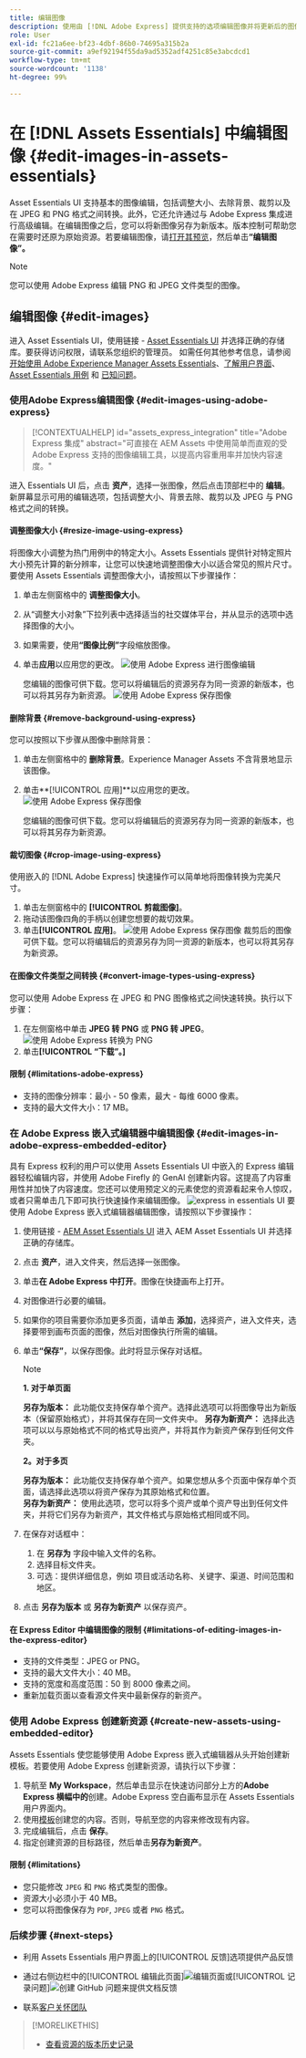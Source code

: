 ```yaml
---
title: 编辑图像
description: 使用由 [!DNL Adobe Express] 提供支持的选项编辑图像并将更新后的图像另存为版本。
role: User
exl-id: fc21a6ee-bf23-4dbf-86b0-74695a315b2a
source-git-commit: a9ef92194f55da9ad5352adf4251c85e3abcdcd1
workflow-type: tm+mt
source-wordcount: '1138'
ht-degree: 99%

---
```


# 在 [!DNL Assets Essentials] 中编辑图像 {#edit-images-in-assets-essentials}

Asset Essentials UI 支持基本的图像编辑，包括调整大小、去除背景、裁剪以及在 JPEG 和 PNG 格式之间转换。此外，它还允许通过与 Adobe Express 集成进行高级编辑。在编辑图像之后，您可以将新图像另存为新版本。版本控制可帮助您在需要时还原为原始资源。若要编辑图像，请[打开其预览](https://experienceleague.adobe.com/zh-hans/docs/experience-manager-assets-essentials/help/navigate-view#preview-assets)，然后单击&#x200B;**“编辑图像”。**

>[!NOTE]
>
>您可以使用 Adobe Express 编辑 PNG 和 JPEG 文件类型的图像。

<!--The editing actions that are available are Spot healing, Crop and straighten, Resize image, and Adjust image.-->

## 编辑图像 {#edit-images}

进入 Asset Essentials UI，使用链接 - [Asset Essentials UI](https://experience.adobe.com/#/assets) 并选择正确的存储库。要获得访问权限，请联系您组织的管理员。
如需任何其他参考信息，请参阅 [开始使用 Adobe Experience Manager Assets Essentials](https://experienceleague.adobe.com/zh-hans/docs/experience-manager-assets-essentials/help/get-started)、[了解用户界面](https://experienceleague.adobe.com/zh-hans/docs/experience-manager-assets-essentials/help/navigate-view)、 [Asset Essentials 用例](https://experienceleague.adobe.com/zh-hans/docs/experience-manager-assets-essentials/help/get-started#use-cases) 和 [已知问题](https://experienceleague.adobe.com/zh-hans/docs/experience-manager-assets-essentials/help/release-notes)。

### 使用Adobe Express编辑图像 {#edit-images-using-adobe-express}

>[!CONTEXTUALHELP]
>id="assets_express_integration"
>title="Adobe Express 集成"
>abstract="可直接在 AEM Assets 中使用简单而直观的受 Adobe Express 支持的图像编辑工具，以提高内容重用率并加快内容速度。"

进入 Essentials UI 后，点击 **资产**，选择一张图像，然后点击顶部栏中的 **编辑**。新屏幕显示可用的编辑选项，包括调整大小、背景去除、裁剪以及 JPEG 与 PNG 格式之间的转换。

#### 调整图像大小 {#resize-image-using-express}

将图像大小调整为热门用例中的特定大小。Assets Essentials 提供针对特定照片大小预先计算的新分辨率，让您可以快速地调整图像大小以适合常见的照片尺寸。要使用 Assets Essentials 调整图像大小，请按照以下步骤操作：

1. 单击左侧窗格中的 **调整图像大小**。
2. 从“调整大小对象”下拉列表中选择适当的社交媒体平台，并从显示的选项中选择图像的大小。
3. 如果需要，使用&#x200B;**“图像比例”**&#x200B;字段缩放图像。
4. 单击&#x200B;**应用**以应用您的更改。
   ![使用 Adobe Express 进行图像编辑](/help/using/assets/adobe-express-resize-image.png)

   您编辑的图像可供下载。您可以将编辑后的资源另存为同一资源的新版本，也可以将其另存为新资源。
   ![使用 Adobe Express 保存图像](/help/using/assets/adobe-express-resize-save.png)

#### 删除背景 {#remove-background-using-express}

您可以按照以下步骤从图像中删除背景：

1. 单击左侧窗格中的 **删除背景**。Experience Manager Assets 不含背景地显示该图像。
2. 单击&#x200B;**[!UICONTROL 应用]**以应用您的更改。
   ![使用 Adobe Express 保存图像](/help/using/assets/adobe-express-remove-background.png)

   您编辑的图像可供下载。您可以将编辑后的资源另存为同一资源的新版本，也可以将其另存为新资源。

#### 裁切图像 {#crop-image-using-express}

使用嵌入的 [!DNL Adobe Express] 快速操作可以简单地将图像转换为完美尺寸。

1. 单击左侧窗格中的 **[!UICONTROL 剪裁图像]**。
2. 拖动该图像四角的手柄以创建您想要的裁切效果。
3. 单击&#x200B;**[!UICONTROL 应用]**。
   ![使用 Adobe Express 保存图像](/help/using/assets/adobe-express-crop-image.png)
裁剪后的图像可供下载。您可以将编辑后的资源另存为同一资源的新版本，也可以将其另存为新资源。

#### 在图像文件类型之间转换 {#convert-image-types-using-express}

您可以使用 Adobe Express 在 JPEG 和 PNG 图像格式之间快速转换。执行以下步骤：

1. 在左侧窗格中单击 **JPEG 转 PNG** 或 **PNG 转 JPEG**。
   ![使用 Adobe Express 转换为 PNG](/help/using/assets/adobe-express-convert-image.png)
2. 单击&#x200B;**[!UICONTROL “下载”。]**

#### 限制 {#limitations-adobe-express}

* 支持的图像分辨率：最小 - 50 像素，最大 - 每维 6000 像素。
* 支持的最大文件大小：17 MB。

### 在 Adobe Express 嵌入式编辑器中编辑图像 {#edit-images-in-adobe-express-embedded-editor}

具有 Express 权利的用户可以使用 Assets Essentials UI 中嵌入的 Express 编辑器轻松编辑内容，并使用 Adobe Firefly 的 GenAI 创建新内容。这提高了内容重用性并加快了内容速度。您还可以使用预定义的元素使您的资源看起来令人惊叹，或者只需单击几下即可执行快速操作来编辑图像。
![express in essentials UI](/help/using/assets/express-in-essentials-ui.jpg)
要使用 Adobe Express 嵌入式编辑器编辑图像，请按照以下步骤操作：

1. 使用链接 - [AEM Asset Essentials UI](https://experience.adobe.com/#/assets) 进入 AEM Asset Essentials UI 并选择正确的存储库。
1. 点击 **资产**，进入文件夹，然后选择一张图像。
1. 单击&#x200B;**在 Adobe Express 中打开**。图像在快捷画布上打开。
1. 对图像进行必要的编辑。
1. 如果你的项目需要你添加更多页面，请单击 **添加**，选择资产，进入文件夹，选择要带到画布页面的图像，然后对图像执行所需的编辑。
1. 单击&#x200B;**“保存”**，以保存图像。此时将显示保存对话框。

   >[!NOTE]
   >
   > **1. 对于单页面**
   >
   > **另存为版本：** 此功能仅支持保存单个资产。选择此选项可以将图像导出为新版本（保留原始格式），并将其保存在同一文件夹中。
   > **另存为新资产：** 选择此选项可以以与原始格式不同的格式导出资产，并将其作为新资产保存到任何文件夹。
   >  
   > **2。对于多页**
   >
   > **另存为版本：** 此功能仅支持保存单个资产。如果您想从多个页面中保存单个页面，请选择此选项以将资产保存为其原始格式和位置。\
   > **另存为新资产：** 使用此选项，您可以将多个资产或单个资产导出到任何文件夹，并将它们另存为新资产，其文件格式与原始格式相同或不同。

1. 在保存对话框中：
   1. 在 **另存为** 字段中输入文件的名称。
   1. 选择目标文件夹。
   1. 可选：提供详细信息，例如 项目或活动名称、关键字、渠道、时间范围和地区。
1. 点击 **另存为版本** 或 **另存为新资产** 以保存资产。

#### 在 Express Editor 中编辑图像的限制 {#limitations-of-editing-images-in-the-express-editor}

* 支持的文件类型：JPEG or PNG。
* 支持的最大文件大小：40 MB。
* 支持的宽度和高度范围：50 到 8000 像素之间。
* 重新加载页面以查看源文件夹中最新保存的新资产。

### 使用 Adobe Express 创建新资源 {#create-new-assets-using-embedded-editor}

Assets Essentials 使您能够使用 Adobe Express 嵌入式编辑器从头开始创建新模板。若要使用 Adobe Express 创建新资源，请执行以下步骤：

1. 导航至 **My Workspace**，然后单击显示在快速访问部分上方的&#x200B;**Adobe Express 横幅中的**&#x200B;创建。Adobe Express 空白画布显示在 Assets Essentials 用户界面内。
1. 使用[模板](https://helpx.adobe.com/cn/express/using/work-with-templates.html)创建您的内容。否则，导航至您的内容来修改现有内容。
1. 完成编辑后，点击 **保存**。
1. 指定创建资源的目标路径，然后单击&#x200B;**另存为新资产**。

#### 限制 {#limitations}

* 您只能修改 `JPEG` 和 `PNG` 格式类型的图像。
* 资源大小必须小于 40 MB。
* 您可以将图像保存为 `PDF`, `JPEG` 或者 `PNG` 格式。

<!--
## Edit images using [!DNL Adobe Photoshop Express] {#edit-using-photoshop-express}

<!--
After editing an image, you can save the new image as a new version. Versioning helps you to revert to the original asset later, if needed. To edit an image, [open its preview](/help/using/navigate-view.md#preview-assets) and click **[!UICONTROL Edit Image]** ![edit icon](assets/do-not-localize/edit-icon.png) from the rail on the right.

![Options to edit an image](assets/edit-image2.png)

*Figure: The options to edit images are powered by [!DNL Adobe Photoshop Express].*
-->
<!--
### Spot heal images {#spot-heal-images-using-photoshop-express}

If there are minor spots or small objects on an image, you can edit and remove the spots using the spot healing feature provided by Adobe Photoshop.

The brush samples the retouched area and makes the repaired pixels blend seamlessly into the rest of the image. Use a brush size that is only slightly larger than the spot you want to fix.

![Spot healing edit option](assets/edit-spot-healing.png)

<!-- 
TBD: See if we should give backlinks to PS docs for these concepts.
For more information about how Spot Healing works in Photoshop, see [retouching and repairing photos](https://helpx.adobe.com/photoshop/using/retouching-repairing-images.html). 
-->
<!--
### Crop and straighten images {#crop-straighten-images-using-photoshop-express}

Using the crop and straighten option that you can do basic cropping, rotate image, flip it horizontally or vertically, and crop it to dimensions suitable for popular social media websites.

To save your edits, click **[!UICONTROL Crop Image]**. After editing, you can save the new image as a version.

![Option to crop and straighten](assets/edit-crop-straighten.png)

Many default options let you crop your image to the best proportions that fit various social media profiles and posts.

### Resize image {#resize-image-using-photoshop-express}

You can view the common photo sizes in centimeters or inches to know the dimensions. By default, the resizing method retains the aspect ratio. To manually override the aspect ratio, click ![](assets/do-not-localize/lock-closed-icon.png).

Enter the dimensions and click **[!UICONTROL Resize Image]** to resize the image. Before you save the changes as a version, you can either undo all the changes done before saving by clicking [!UICONTROL Undo] or you can change the specific step in the editing process by clicking [!UICONTROL Revert].

![Options when resizing an image](assets/resize-image.png)

### Adjust image {#adjust-image-using-photoshop-express}

[!DNL Assets Essentials] lets you adjust the color, tone, contrast, and more, with just a few clicks. Click **[!UICONTROL Adjust image]** in the edit window. The following options are available in the right sidebar:

* **Popular**: [!UICONTROL High Contrast & Detail], [!UICONTROL Desaturated Contrast], [!UICONTROL Aged Photo], [!UICONTROL B&W Soft], and [!UICONTROL B&W Sepia Tone].
* **Color**: [!UICONTROL Natural], [!UICONTROL Bright], [!UICONTROL High Contrast], [!UICONTROL High Contrast & Detail], [!UICONTROL Vivid], and [!UICONTROL Matte].
* **Creative**: [!UICONTROL Desaturated Contrast], [!UICONTROL Cool Light], [!UICONTROL Turquoise & Red], [!UICONTROL Soft Mist], [!UICONTROL Vintage Instant], [!UICONTROL Warm Contrast], [!UICONTROL Flat & Green], [!UICONTROL Red Lift Matte], [!UICONTROL Warm Shadows], and [!UICONTROL Aged Photo].
* **B&W**: [!UICONTROL B&W Landscape], [!UICONTROL B&W High Contrast], [!UICONTROL B&W Punch], [!UICONTROL B&W Low Contrast], [!UICONTROL B&W Flat], [!UICONTROL B&W Soft], [!UICONTROL B&W Infrared], [!UICONTROL B&W Selenium Tone], [!UICONTROL B&W Sepia Tone], and [!UICONTROL B&W Split Tone].
* **Vignetting**: [!UICONTROL None], [!UICONTROL Light], [!UICONTROL Medium], and [!UICONTROL Heavy].

![Adjust image by editing](assets/adjust-image.png)

<!--
TBD: Insert a video of the available social media options.
-->

### 后续步骤 {#next-steps}

* 利用 Assets Essentials 用户界面上的[!UICONTROL 反馈]选项提供产品反馈

* 通过右侧边栏中的[!UICONTROL 编辑此页面]![编辑页面](assets/do-not-localize/edit-page.png)或[!UICONTROL 记录问题]![创建 GitHub 问题](assets/do-not-localize/github-issue.png)来提供文档反馈

* 联系[客户关怀团队](https://experienceleague.adobe.com/?support-solution=General#support)

>[!MORELIKETHIS]
>
>* [查看资源的版本历史记录](/help/using/navigate-view.md)
